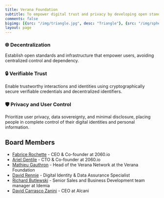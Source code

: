 ```yaml
---
title: Verana Foundation
subtitle: To empower digital trust and privacy by developing open standards, decentralized infrastructure, and transparent governance frameworks that enable secure, verifiable, and user-controlled interactions across the digital world
comments: false
bigimg: [{src: "/img/triangle.jpg", desc: "Triangle"}, {src: "/img/sphere.jpg", desc: "Sphere"}, {src: "/img/hexagon.jpg", desc: "Hexagon"}]
layout: page
---
```



### 🌐 Decentralization

Establish open standards and infrastructure that empower users, avoiding centralized control and dependency.

### 🔒 Verifiable Trust

Enable trustworthy interactions and identities using cryptographically secure verifiable credentials and decentralized identifiers.

### 🛡️ Privacy and User Control

Prioritize user privacy, data sovereignty, and minimal disclosure, placing people in complete control of their digital identities and personal information.

## Board Members

- [Fabrice Rochette](https://www.linkedin.com/in/fabricerochette/) - CEO & Co-founder at 2060.io
- [Ariel Gentile](https://www.linkedin.com/in/aogentile/) - CTO & Co-founder at 2060.io
- [Mathieu Gauthron](https://www.linkedin.com/in/mathieugauthron/) - Head of the Verana Network at the Verana Foundation
- [David Rennie](https://www.linkedin.com/in/david-rennie-b736541/) - Digital Identity & Data Assurance Specialist
- [Richard Butlewski](https://www.linkedin.com/in/richard-butlewski-699204/) - Senior Sales and Business Development team manager at Idemia
- [David Carrasco Zanini](https://www.linkedin.com/in/david-carrasco-zanini-p-7719389b/) - CEO at Alcani
